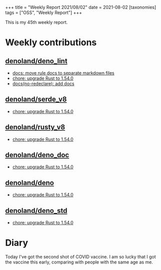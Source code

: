 +++
title = "Weekly Report 2021/08/02"
date = 2021-08-02
[taxonomies]
tags = ["OSS", "Weekly Report"]
+++

This is my 45th weekly report.

<!-- more -->

# Weekly contributions

## [denoland/deno_lint](https://github.com/denoland/deno_lint)

- [docs: move rule docs to separate markdown files](https://github.com/denoland/deno_lint/pull/787)
- [chore: upgrade Rust to 1.54.0](https://github.com/denoland/deno_lint/pull/785)
- [docs(no-redeclare): add docs](https://github.com/denoland/deno_lint/pull/783)

## [denoland/serde_v8](https://github.com/denoland/serde_v8)

- [chore: upgrade Rust to 1.54.0](https://github.com/denoland/serde_v8/pull/13)

## [denoland/rusty_v8](https://github.com/denoland/rusty_v8)

- [chore: upgrade Rust to 1.54.0](https://github.com/denoland/rusty_v8/pull/744)

## [denoland/deno_doc](https://github.com/denoland/deno_doc)

- [chore: upgrade Rust to 1.54.0](https://github.com/denoland/deno_doc/pull/120)

## [denoland/deno](https://github.com/denoland/deno)

- [chore: upgrade Rust to 1.54.0](https://github.com/denoland/deno/pull/11554)

## [denoland/deno_std](https://github.com/denoland/deno_std)

- [chore: upgrade Rust to 1.54.0](https://github.com/denoland/deno_std/pull/1076)

# Diary

Today I've got the second shot of COVID vaccine. I am so lucky that I got the vaccine this early, comparing with people with the same age as me.
